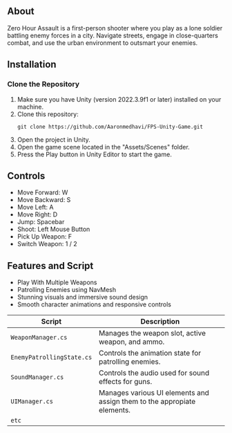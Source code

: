 ## About
Zero Hour Assault is a first-person shooter where you play as a lone soldier battling enemy forces in a city. Navigate streets, engage in close-quarters combat, and use the urban environment to outsmart your enemies.

## Installation

### Clone the Repository

1. Make sure you have Unity (version 2022.3.9f1 or later) installed on your machine.
2. Clone this repository:
   ```
   git clone https://github.com/Aaronmedhavi/FPS-Unity-Game.git
   ```
3. Open the project in Unity.
4. Open the game scene located in the "Assets/Scenes" folder.
5. Press the Play button in Unity Editor to start the game.

## Controls

- Move Forward: W
- Move Backward: S
- Move Left: A
- Move Right: D 
- Jump: Spacebar
- Shoot: Left Mouse Button
- Pick Up Weapon: F
- Switch Weapon: 1 / 2

## Features and Script
- Play With Multiple Weapons
- Patrolling Enemies using NavMesh
- Stunning visuals and immersive sound design
- Smooth character animations and responsive controls

|  Script       | Description                                                  |
| ------------------- | ------------------------------------------------------------ |
| `WeaponManager.cs` | Manages the weapon slot, active weapon, and ammo. |
| `EnemyPatrollingState.cs` | Controls the animation state for patrolling enemies. |
| `SoundManager.cs`  | Controls the audio used for sound effects for guns. |
| `UIManager.cs`  | Manages various UI elements and assign them to the appropiate elements. |
| `etc`  | |
